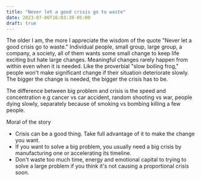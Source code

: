 ```yaml
---
title: "Never let a good crisis go to waste"
date: 2023-07-06T16:03:38-05:00
draft: true
---
```


The older I am, the more I appreciate the wisdom of the quote "Never let a good crisis go to waste." Individual people, small group, large group, a company, a society, all of them wants some small change to keep life exciting but hate large changes. Meaningful changes rarely happen from within even when it is needed. Like the proverbial "slow boiling frog," people won't make significant change if their situation deteriorate slowly. The bigger the change is needed, the bigger the crisis has to be.

The difference between big problem and crisis is the speed and concentration e.g cancer vs car accident, random shooting vs war, people dying slowly, separately because of smoking vs bombing killing a few people.

Moral of the story
* Crisis can be a good thing. Take full advantage of it to make the change you want.
* If you want to solve a big problem, you usually need a big crisis by manufacturing one or accelerating its timeline.
* Don't waste too much time, energy and emotional capital to trying to solve a large problem if you think it's not causing a proportional crisis soon.